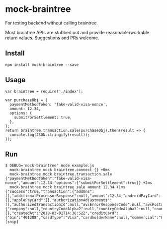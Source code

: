 # mock-braintree
For testing backend without calling braintree.

Most braintree APIs are stubbed out and provide reasonable/workable return values. Suggestions and PRs welcome.

## Install

    npm install mock-braintree --save

## Usage

    var braintree = require('./index');

    var purchaseObj = {
      paymentMethodToken: 'fake-valid-visa-nonce',
      amount: 12.34,
      options: {
        submitForSettlement: true,
      },
    };
    return braintree.transaction.sale(purchaseObj).then(result => {
      console.log(JSON.stringify(result));
    });

## Run

    $ DEBUG='mock-braintree' node example.js 
      mock-braintree mock braintree.connect {} +0ms
      mock-braintree mock braintree.transaction.sale {"paymentMethodToken":"fake-valid-visa-nonce","amount":12.34,"options":{"submitForSettlement":true}} +2ms
      mock-braintree mock braintree sale amount 12.34 +1ms
    {"success":true,"transaction":{"addOns":[],"additionalProcessorResponse":null,"amount":12.34,"androidPayCard":{},"applePayCard":{},"authorizationAdjustments":[],"authorizedTransactionId":null,"avsErrorResponseCode":null,"avsPostalCodeResponseCode":"M","avsStreetAddressResponseCode":"I","billing":{"company":null,"countryCodeAlpha2":null,"countryCodeAlpha3":null,"countryCodeNumeric":null,"countryName":null,"extendedAddress":null,"firstName":null,"id":"s2","lastName":null,"locality":null,"postalCode":"12345","region":null,"streetAddress":null},"channel":null,"coinbaseAccount":{},"createdAt":"2018-03-01T14:36:52Z","creditCard":{"bin":"401288","cardType":"Visa","cardholderName":null,"commercial":"Unknown","countryOfIssuance":"","customerLocation":"US","debit":"Unknown","durbinRegulated":"Unknown","expirationDate":"12/2019","expirationMonth":"12","expirationYear":"2019","healthcar
    [snip]
